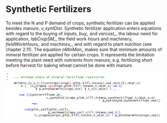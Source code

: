 
# Synthetic Fertilizers


To meet the N and P demand of crops, synthetic fertilizer can be applied
besides manure, *v\_syntDist*. Synthetic fertilizer application enters
equations with regard to the buying of inputs, *buy\_* and *varcost\_*,
the labour need for application, *labCropSM\_*, the field work hours and
machinery, *fieldWorkHours\_* and *machines\_*, and with regard to plant
nutrition (see chapter 2.11). The equation *nMinMan\_* makes sure that
minimum amounts of mineral fertilizer are applied for certain crops. It
represents the limitation meeting the plant need with nutrients from
manure, e.g. fertilizing short before harvest for baking wheat cannot be
done with manure.

![](../media/image115.png)

